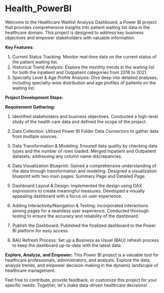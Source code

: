 # Health_PowerBI
Welcome to the Healthcare Waitlist Analysis Dashboard, a Power BI project that provides comprehensive insights into patient waiting list data in the healthcare domain. This project is designed to address key business objectives and empower stakeholders with valuable information.

**Key Features:**

1. Current Status Tracking:
Monitor real-time data on the current status of the patient waiting list.
2. Historical Trend Analysis:
Explore the monthly trends in the waiting list for both the Inpatient and Outpatient categories from 2018 to 2021.
3. Specialty Level & Age Profile Analysis:
Dive deep into detailed analyses, including specialty-wise distribution and age profiles of patients on the waiting list.

**Project Development Steps:**

**Requirement Gathering:**

1. Identified stakeholders and business objectives.
Conducted a high-level study of the health care data and defined the scope of the project.

2. Data Collection:
Utilized Power BI Folder Data Connectors to gather data from multiple sources.

3. Data Transformation & Modeling:
Ensured data quality by checking data types and the number of rows loaded.
Merged Inpatient and Outpatient datasets, addressing any column name discrepancies.

4. Data Visualization Blueprint:
Gained a comprehensive understanding of the data through transformation and modeling.
Designed a visualization blueprint with two main pages: Summary Page and Detailed Page.

5. Dashboard Layout & Design:
Implemented the design using DAX expressions to create meaningful measures.
Developed a visually appealing dashboard with a focus on user experience.

6. Adding Interactivity/Navigation & Testing:
Incorporated interactions among pages for a seamless user experience.
Conducted thorough testing to ensure the accuracy and reliability of the dashboard.

7. Publish the Dashboard:
Published the finalized dashboard to the Power BI platform for easy access.

8. BAU Refresh Process:
Set up a Business as Usual (BAU) refresh process to keep the dashboard up-to-date with the latest data.

**Explore, Analyze, and Empower:**
This Power BI project is a valuable tool for healthcare professionals, administrators, and analysts. Explore the data, analyze trends, and empower decision-making in the dynamic landscape of healthcare management.

Feel free to contribute, provide feedback, or customize this project for your specific needs. Together, let's make data-driven healthcare decisions!
